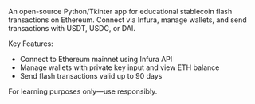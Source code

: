 An open-source Python/Tkinter app for educational stablecoin flash transactions on Ethereum. 
Connect via Infura, manage wallets, and send transactions with USDT, USDC, or DAI. 

Key Features:

- Connect to Ethereum mainnet using Infura API
- Manage wallets with private key input and view ETH balance
- Send flash transactions valid up to 90 days  

For learning purposes only—use responsibly.
